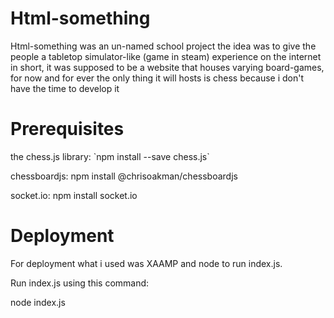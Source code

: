Html-something
==============
Html-something was an un-named school project
the idea was to give the people a tabletop simulator-like (game in steam)
experience on the internet in short, it was supposed to be a website
that houses varying board-games, for now and for ever the only
thing it will hosts is chess because i don't have the time to develop it

Prerequisites
=============

<p>
the chess.js library:
`npm install --save chess.js`
</p>
<p>
chessboardjs:
npm install @chrisoakman/chessboardjs
</p>
<p>
socket.io:
npm install socket.io
</p>


Deployment
==========
For deployment what i used was XAAMP and node
to run index.js.

Run index.js using this command:

<p>node index.js</p>
